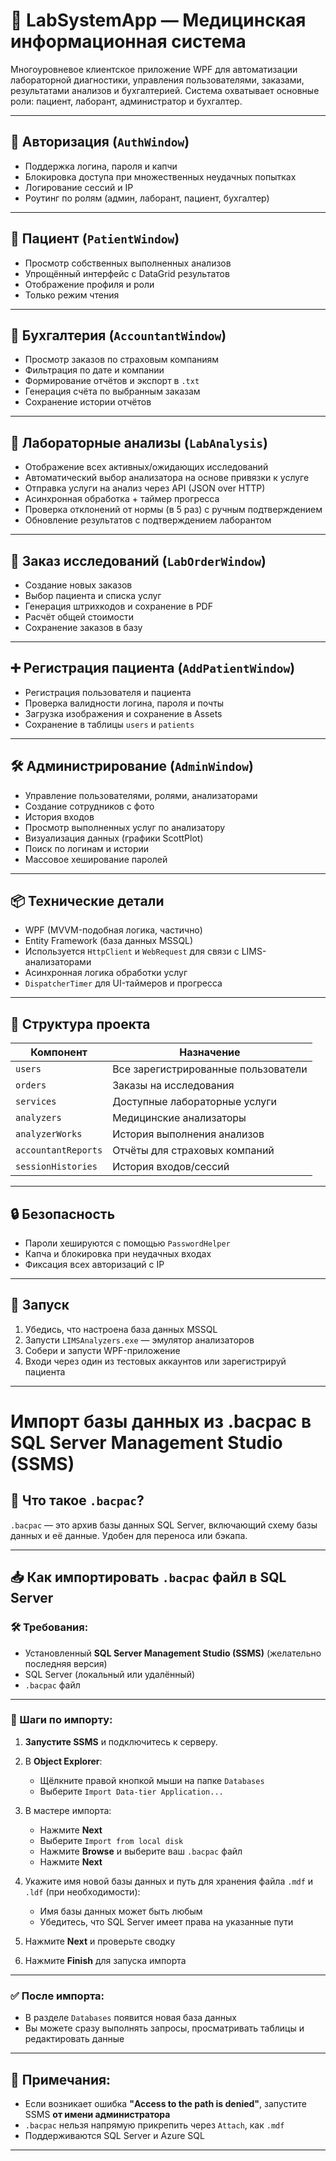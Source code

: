 # 🧪 LabSystemApp — Медицинская информационная система

Многоуровневое клиентское приложение WPF для автоматизации лабораторной диагностики, управления пользователями, заказами, результатами анализов и бухгалтерией. Система охватывает основные роли: пациент, лаборант, администратор и бухгалтер.

---

## 🔐 Авторизация (`AuthWindow`)
- Поддержка логина, пароля и капчи
- Блокировка доступа при множественных неудачных попытках
- Логирование сессий и IP
- Роутинг по ролям (админ, лаборант, пациент, бухгалтер)

---

## 👤 Пациент (`PatientWindow`)
- Просмотр собственных выполненных анализов
- Упрощённый интерфейс с DataGrid результатов
- Отображение профиля и роли
- Только режим чтения

---

## 🧾 Бухгалтерия (`AccountantWindow`)
- Просмотр заказов по страховым компаниям
- Фильтрация по дате и компании
- Формирование отчётов и экспорт в `.txt`
- Генерация счёта по выбранным заказам
- Сохранение истории отчётов

---

## 🧬 Лабораторные анализы (`LabAnalysis`)
- Отображение всех активных/ожидающих исследований
- Автоматический выбор анализатора на основе привязки к услуге
- Отправка услуги на анализ через API (JSON over HTTP)
- Асинхронная обработка + таймер прогресса
- Проверка отклонений от нормы (в 5 раз) с ручным подтверждением
- Обновление результатов с подтверждением лаборантом

---

## 🧾 Заказ исследований (`LabOrderWindow`)
- Создание новых заказов
- Выбор пациента и списка услуг
- Генерация штрихкодов и сохранение в PDF
- Расчёт общей стоимости
- Сохранение заказов в базу

---

## ➕ Регистрация пациента (`AddPatientWindow`)
- Регистрация пользователя и пациента
- Проверка валидности логина, пароля и почты
- Загрузка изображения и сохранение в Assets
- Сохранение в таблицы `users` и `patients`

---

## 🛠 Администрирование (`AdminWindow`)
- Управление пользователями, ролями, анализаторами
- Создание сотрудников с фото
- История входов
- Просмотр выполненных услуг по анализатору
- Визуализация данных (графики ScottPlot)
- Поиск по логинам и истории
- Массовое хеширование паролей

---

## 📦 Технические детали
- WPF (MVVM-подобная логика, частично)
- Entity Framework (база данных MSSQL)
- Используется `HttpClient` и `WebRequest` для связи с LIMS-анализаторами
- Асинхронная логика обработки услуг
- `DispatcherTimer` для UI-таймеров и прогресса

---

## 📂 Структура проекта

| Компонент        | Назначение                                |
|------------------|-------------------------------------------|
| `users`          | Все зарегистрированные пользователи       |
| `orders`         | Заказы на исследования                    |
| `services`       | Доступные лабораторные услуги             |
| `analyzers`      | Медицинские анализаторы                   |
| `analyzerWorks`  | История выполнения анализов               |
| `accountantReports` | Отчёты для страховых компаний         |
| `sessionHistories` | История входов/сессий                   |

---

## 🔒 Безопасность

- Пароли хешируются с помощью `PasswordHelper`
- Капча и блокировка при неудачных входах
- Фиксация всех авторизаций с IP

---

## 🚀 Запуск

1. Убедись, что настроена база данных MSSQL
2. Запусти `LIMSAnalyzers.exe` — эмулятор анализаторов
3. Собери и запусти WPF-приложение
4. Входи через один из тестовых аккаунтов или зарегистрируй пациента

---

# Импорт базы данных из .bacpac в SQL Server Management Studio (SSMS)

## 🧩 Что такое `.bacpac`?
`.bacpac` — это архив базы данных SQL Server, включающий схему базы данных и её данные. Удобен для переноса или бэкапа.

---

## 📥 Как импортировать `.bacpac` файл в SQL Server

### 🛠 Требования:
- Установленный **SQL Server Management Studio (SSMS)** (желательно последняя версия)
- SQL Server (локальный или удалённый)
- `.bacpac` файл

---

### 📌 Шаги по импорту:

1. **Запустите SSMS** и подключитесь к серверу.
2. В **Object Explorer**:
   - Щёлкните правой кнопкой мыши на папке `Databases`
   - Выберите `Import Data-tier Application...`

3. В мастере импорта:
   - Нажмите **Next**
   - Выберите `Import from local disk`
   - Нажмите **Browse** и выберите ваш `.bacpac` файл
   - Нажмите **Next**

4. Укажите имя новой базы данных и путь для хранения файла `.mdf` и `.ldf` (при необходимости):
   - Имя базы данных может быть любым
   - Убедитесь, что SQL Server имеет права на указанные пути

5. Нажмите **Next** и проверьте сводку
6. Нажмите **Finish** для запуска импорта

---

### ✅ После импорта:
- В разделе `Databases` появится новая база данных
- Вы можете сразу выполнять запросы, просматривать таблицы и редактировать данные

---

## 📝 Примечания:
- Если возникает ошибка **"Access to the path is denied"**, запустите SSMS **от имени администратора**
- `.bacpac` нельзя напрямую прикрепить через `Attach`, как `.mdf`
- Поддерживаются SQL Server и Azure SQL

---
